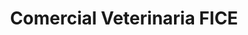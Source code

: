 ---
title: "Comercial Veterinaria FICE"
url: /vitigudino/comercial-veterinaria-fice/
shop: Tiere
---
